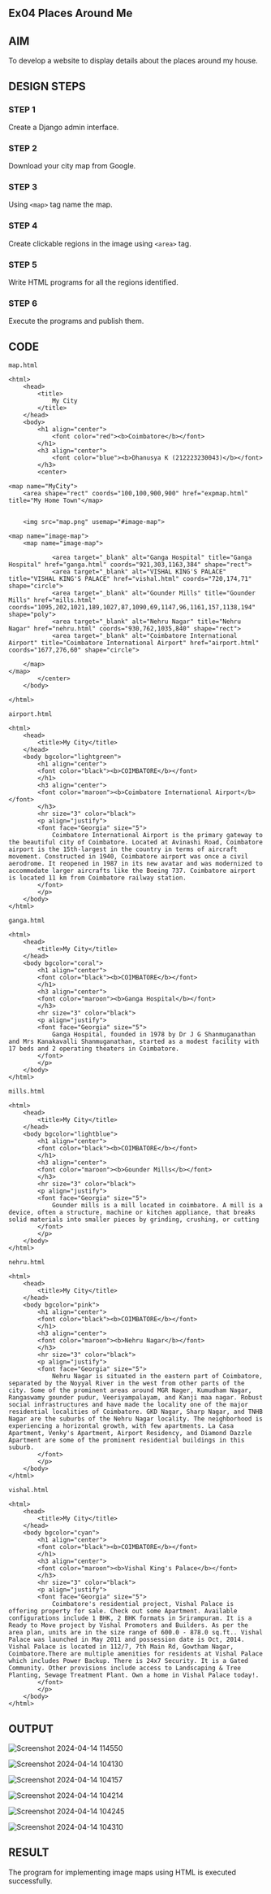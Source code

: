 ## Ex04 Places Around Me

## AIM
To develop a website to display details about the places around my house.

## DESIGN STEPS

### STEP 1
Create a Django admin interface.

### STEP 2
Download your city map from Google.

### STEP 3
Using ```<map>``` tag name the map.

### STEP 4
Create clickable regions in the image using ```<area>``` tag.

### STEP 5
Write HTML programs for all the regions identified.

### STEP 6
Execute the programs and publish them.

## CODE
~~~
map.html

<html>
    <head>
        <title>
            My City
        </title>
    </head>
    <body>
        <h1 align="center">
            <font color="red"><b>Coimbatore</b></font>
        </h1>
        <h3 align="center">
            <font color="blue"><b>Dhanusya K (212223230043)</b></font>
        </h3>
        <center>
            
<map name="MyCity">
    <area shape="rect" coords="100,100,900,900" href="expmap.html" title="My Home Town"</map>
    

    <img src="map.png" usemap="#image-map">

<map name="image-map">
    <map name="image-map">
    
            <area target="_blank" alt="Ganga Hospital" title="Ganga Hospital" href="ganga.html" coords="921,303,1163,384" shape="rect">
            <area target="_blank" alt="VISHAL KING'S PALACE" title="VISHAL KING'S PALACE" href="vishal.html" coords="720,174,71" shape="circle">
            <area target="_blank" alt="Gounder Mills" title="Gounder Mills" href="mills.html" coords="1095,202,1021,189,1027,87,1090,69,1147,96,1161,157,1138,194" shape="poly">
            <area target="_blank" alt="Nehru Nagar" title="Nehru Nagar" href="nehru.html" coords="930,762,1035,840" shape="rect">
            <area target="_blank" alt="Coimbatore International Airport" title="Coimbatore International Airport" href="airport.html" coords="1677,276,60" shape="circle">
    
    </map>
</map>
        </center>
    </body>

</html>
~~~
~~~
airport.html

<html>
    <head>
        <title>My City</title>
    </head>
    <body bgcolor="lightgreen">
        <h1 align="center">
        <font color="black"><b>COIMBATORE</b></font>
        </h1>
        <h3 align="center">
        <font color="maroon"><b>Coimbatore International Airport</b></font>
        </h3>
        <hr size="3" color="black">
        <p align="justify">
        <font face="Georgia" size="5">
            Coimbatore International Airport is the primary gateway to the beautiful city of Coimbatore. Located at Avinashi Road, Coimbatore airport is the 15th-largest in the country in terms of aircraft movement. Constructed in 1940, Coimbatore airport was once a civil aerodrome. It reopened in 1987 in its new avatar and was modernized to accommodate larger aircrafts like the Boeing 737. Coimbatore airport is located 11 km from Coimbatore railway station.
        </font>
        </p>
    </body>
</html>
~~~
~~~
ganga.html

<html>
    <head>
        <title>My City</title>
    </head>
    <body bgcolor="coral">
        <h1 align="center">
        <font color="black"><b>COIMBATORE</b></font>
        </h1>
        <h3 align="center">
        <font color="maroon"><b>Ganga Hospital</b></font>
        </h3>
        <hr size="3" color="black">
        <p align="justify">
        <font face="Georgia" size="5">
            Ganga Hospital, founded in 1978 by Dr J G Shanmuganathan and Mrs Kanakavalli Shanmuganathan, started as a modest facility with 17 beds and 2 operating theaters in Coimbatore.
        </font>
        </p>
    </body>
</html>
~~~
~~~
mills.html

<html>
    <head>
        <title>My City</title>
    </head>
    <body bgcolor="lightblue">
        <h1 align="center">
        <font color="black"><b>COIMBATORE</b></font>
        </h1>
        <h3 align="center">
        <font color="maroon"><b>Gounder Mills</b></font>
        </h3>
        <hr size="3" color="black">
        <p align="justify">
        <font face="Georgia" size="5">
            Gounder mills is a mill located in coimbatore. A mill is a device, often a structure, machine or kitchen appliance, that breaks solid materials into smaller pieces by grinding, crushing, or cutting
        </font>
        </p>
    </body>
</html>
~~~
~~~
nehru.html

<html>
    <head>
        <title>My City</title>
    </head>
    <body bgcolor="pink">
        <h1 align="center">
        <font color="black"><b>COIMBATORE</b></font>
        </h1>
        <h3 align="center">
        <font color="maroon"><b>Nehru Nagar</b></font>
        </h3>
        <hr size="3" color="black">
        <p align="justify">
        <font face="Georgia" size="5">
            Nehru Nagar is situated in the eastern part of Coimbatore, separated by the Noyyal River in the west from other parts of the city. Some of the prominent areas around MGR Nager, Kumudham Nagar, Rangaswamy gounder pudur, Veeriyampalayam, and Kanji maa nagar. Robust social infrastructures and have made the locality one of the major residential localities of Coimbatore. GKD Nagar, Sharp Nagar, and TNHB Nagar are the suburbs of the Nehru Nagar locality. The neighborhood is experiencing a horizontal growth, with few apartments. La Casa Apartment, Venky's Apartment, Airport Residency, and Diamond Dazzle Apartment are some of the prominent residential buildings in this suburb.
        </font>
        </p>
    </body>
</html>
~~~
~~~
vishal.html

<html>
    <head>
        <title>My City</title>
    </head>
    <body bgcolor="cyan">
        <h1 align="center">
        <font color="black"><b>COIMBATORE</b></font>
        </h1>
        <h3 align="center">
        <font color="maroon"><b>Vishal King's Palace</b></font>
        </h3>
        <hr size="3" color="black">
        <p align="justify">
        <font face="Georgia" size="5">
            Coimbatore's residential project, Vishal Palace is offering property for sale. Check out some Apartment. Available configurations include 1 BHK, 2 BHK formats in Srirampuram. It is a Ready to Move project by Vishal Promoters and Builders. As per the area plan, units are in the size range of 600.0 - 878.0 sq.ft.. Vishal Palace was launched in May 2011 and possession date is Oct, 2014. Vishal Palace is located in 112/7, 7th Main Rd, Gowtham Nagar, Coimbatore.There are multiple amenities for residents at Vishal Palace which includes Power Backup. There is 24x7 Security. It is a Gated Community. Other provisions include access to Landscaping & Tree Planting, Sewage Treatment Plant. Own a home in Vishal Palace today!.
        </font>
        </p>
    </body>
</html>
~~~

## OUTPUT

![Screenshot 2024-04-14 114550](https://github.com/Dhanu654/NearMe/assets/148514965/7ba3278b-3bba-4a28-b218-9709789e066e)

![Screenshot 2024-04-14 104130](https://github.com/Dhanu654/NearMe/assets/148514965/5f166355-0f2a-47e3-8600-a3e4fd39b34b)

![Screenshot 2024-04-14 104157](https://github.com/Dhanu654/NearMe/assets/148514965/f9008868-0e44-4595-827a-707a26e9b642)

![Screenshot 2024-04-14 104214](https://github.com/Dhanu654/NearMe/assets/148514965/f7e301ce-6099-45d9-8605-d9134dca7363)

![Screenshot 2024-04-14 104245](https://github.com/Dhanu654/NearMe/assets/148514965/a18292dd-033b-449b-9d4f-174cb9807c4c)

![Screenshot 2024-04-14 104310](https://github.com/Dhanu654/NearMe/assets/148514965/5a6576d0-01ac-4689-9725-9711a590d332)





## RESULT
The program for implementing image maps using HTML is executed successfully.
